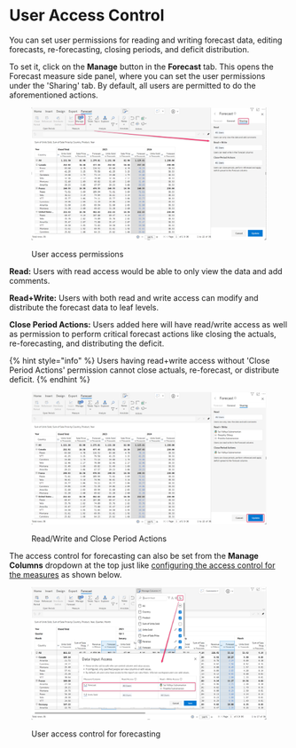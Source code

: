 # User Access Control

You can set user permissions for reading and writing forecast data, editing forecasts, re-forecasting, closing periods, and deficit distribution.&#x20;

To set it, click on the **Manage** button in the **Forecast** tab. This opens the Forecast measure side panel, where you can set the user permissions under the 'Sharing' tab. By default, all users are permitted to do the aforementioned actions.

<figure><img src="../../../.gitbook/assets/image (567).png" alt=""><figcaption><p>User access permissions</p></figcaption></figure>

**Read:** Users with read access would be able to only view the data and add comments.

**Read+Write:** Users with both read and write access can modify and distribute the forecast data to leaf levels.

**Close Period Actions:** Users added here will have read/write access as well as permission to perform critical forecast actions like closing the actuals, re-forecasting, and distributing the deficit.

{% hint style="info" %}
Users having read+write access without 'Close Period Actions' permission cannot close actuals, re-forecast, or distribute deficit.
{% endhint %}

<figure><img src="../../../.gitbook/assets/image (568).png" alt=""><figcaption><p>Read/Write and Close Period Actions</p></figcaption></figure>

The access control for forecasting can also be set from the **Manage Columns** dropdown at the top just like [configuring the access control for the measures](../../4.-adding-business-logic-and-formulae/insert-manual-input-columns.md#id-3.-access-control) as shown below.

<figure><img src="../../../.gitbook/assets/image (570).png" alt=""><figcaption><p>User access control for forecasting</p></figcaption></figure>

